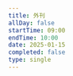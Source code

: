 ```yaml
---
title: 外刊
allDay: false
startTime: 09:00
endTime: 10:00
date: 2025-01-15
completed: false
type: single
---
```

